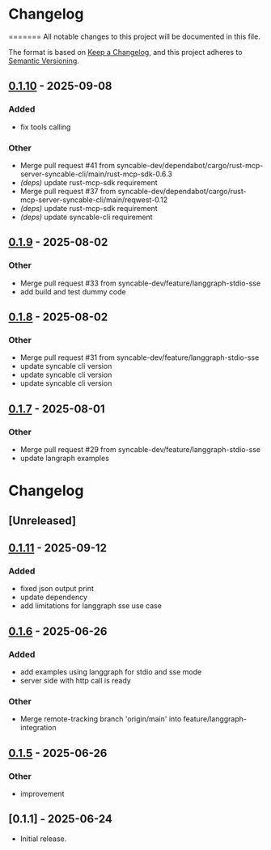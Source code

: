 # Changelog

=======
All notable changes to this project will be documented in this file.

The format is based on [Keep a Changelog](https://keepachangelog.com/en/1.0.0/),
and this project adheres to [Semantic Versioning](https://semver.org/spec/v2.0.0.html).


## [0.1.10](https://github.com/syncable-dev/syncable-cli-mcp-server/compare/v0.1.9...v0.1.10) - 2025-09-08

### Added

- fix tools calling

### Other

- Merge pull request #41 from syncable-dev/dependabot/cargo/rust-mcp-server-syncable-cli/main/rust-mcp-sdk-0.6.3
- *(deps)* update rust-mcp-sdk requirement
- Merge pull request #37 from syncable-dev/dependabot/cargo/rust-mcp-server-syncable-cli/main/reqwest-0.12
- *(deps)* update rust-mcp-sdk requirement
- *(deps)* update syncable-cli requirement

## [0.1.9](https://github.com/syncable-dev/syncable-cli-mcp-server/compare/v0.1.8...v0.1.9) - 2025-08-02

### Other

- Merge pull request #33 from syncable-dev/feature/langgraph-stdio-sse
- add build and test dummy code

## [0.1.8](https://github.com/syncable-dev/syncable-cli-mcp-server/compare/v0.1.7...v0.1.8) - 2025-08-02

### Other

- Merge pull request #31 from syncable-dev/feature/langgraph-stdio-sse
- update syncable cli version
- update syncable cli version
- update syncable cli version

## [0.1.7](https://github.com/syncable-dev/syncable-cli-mcp-server/compare/v0.1.6...v0.1.7) - 2025-08-01

### Other

- Merge pull request #29 from syncable-dev/feature/langgraph-stdio-sse
- update langraph examples
# Changelog

## [Unreleased]

## [0.1.11](https://github.com/syncable-dev/syncable-cli-mcp-server/compare/v0.1.10...v0.1.11) - 2025-09-12

### Added

- fixed json output print
- update dependency
- add limitations for langgraph sse use case

## [0.1.6](https://github.com/syncable-dev/syncable-cli-mcp-server/compare/v0.1.5...v0.1.6) - 2025-06-26

### Added

- add examples using langgraph for stdio and sse mode
- server side with http call is ready

### Other

- Merge remote-tracking branch 'origin/main' into feature/langgraph-integration

## [0.1.5](https://github.com/syncable-dev/syncable-cli-mcp-server/compare/v0.1.4...v0.1.5) - 2025-06-26

### Other

- improvement

## [0.1.1] - 2025-06-24
- Initial release.